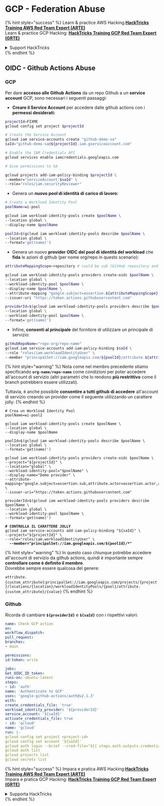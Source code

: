 # GCP - Federation Abuse

{% hint style="success" %}
Learn & practice AWS Hacking:<img src="../../../.gitbook/assets/image.png" alt="" data-size="line">[**HackTricks Training AWS Red Team Expert (ARTE)**](https://training.hacktricks.xyz/courses/arte)<img src="../../../.gitbook/assets/image.png" alt="" data-size="line">\
Learn & practice GCP Hacking: <img src="../../../.gitbook/assets/image (2).png" alt="" data-size="line">[**HackTricks Training GCP Red Team Expert (GRTE)**<img src="../../../.gitbook/assets/image (2).png" alt="" data-size="line">](https://training.hacktricks.xyz/courses/grte)

<details>

<summary>Support HackTricks</summary>

* Check the [**subscription plans**](https://github.com/sponsors/carlospolop)!
* **Join the** 💬 [**Discord group**](https://discord.gg/hRep4RUj7f) or the [**telegram group**](https://t.me/peass) or **follow** us on **Twitter** 🐦 [**@hacktricks\_live**](https://twitter.com/hacktricks\_live)**.**
* **Share hacking tricks by submitting PRs to the** [**HackTricks**](https://github.com/carlospolop/hacktricks) and [**HackTricks Cloud**](https://github.com/carlospolop/hacktricks-cloud) github repos.

</details>
{% endhint %}

## OIDC - Github Actions Abuse

### GCP

Per dare **accesso alle Github Actions** da un repo Github a un **service account** GCP, sono necessari i seguenti passaggi:

* **Creare il Service Account** per accedere dalle github actions con i **permessi desiderati:**
```bash
projectId=FIXME
gcloud config set project $projectId

# Create the Service Account
gcloud iam service-accounts create "github-demo-sa"
saId="github-demo-sa@${projectId}.iam.gserviceaccount.com"

# Enable the IAM Credentials API
gcloud services enable iamcredentials.googleapis.com

# Give permissions to SA

gcloud projects add-iam-policy-binding $projectId \
--member="serviceAccount:$saId" \
--role="roles/iam.securityReviewer"
```
* Genera un **nuovo pool di identità di carico di lavoro**:
```bash
# Create a Workload Identity Pool
poolName=wi-pool

gcloud iam workload-identity-pools create $poolName \
--location global \
--display-name $poolName

poolId=$(gcloud iam workload-identity-pools describe $poolName \
--location global \
--format='get(name)')
```
* Genera un nuovo **provider OIDC del pool di identità del workload** che **fida** le azioni di github (per nome org/repo in questo scenario):
```bash
attributeMappingScope=repository # could be sub (GitHub repository and branch) or repository_owner (GitHub organization)

gcloud iam workload-identity-pools providers create-oidc $poolName \
--location global \
--workload-identity-pool $poolName \
--display-name $poolName \
--attribute-mapping "google.subject=assertion.${attributeMappingScope},attribute.actor=assertion.actor,attribute.aud=assertion.aud,attribute.repository=assertion.repository" \
--issuer-uri "https://token.actions.githubusercontent.com"

providerId=$(gcloud iam workload-identity-pools providers describe $poolName \
--location global \
--workload-identity-pool $poolName \
--format='get(name)')
```
* Infine, **consenti al principale** del fornitore di utilizzare un principale di servizio:
```bash
gitHubRepoName="repo-org/repo-name"
gcloud iam service-accounts add-iam-policy-binding $saId \
--role "roles/iam.workloadIdentityUser" \
--member "principalSet://iam.googleapis.com/${poolId}/attribute.${attributeMappingScope}/${gitHubRepoName}"
```
{% hint style="warning" %}
Nota come nel membro precedente stiamo specificando **`org-name/repo-name`** come condizioni per poter accedere all'account di servizio (altri parametri che lo rendono **più restrittivo** come il branch potrebbero essere utilizzati).

Tuttavia, è anche possibile **consentire a tutti github di accedere** all'account di servizio creando un provider come il seguente utilizzando un carattere jolly:
{% endhint %}

<pre class="language-bash"><code class="lang-bash"># Crea un Workload Identity Pool
poolName=wi-pool2

gcloud iam workload-identity-pools create $poolName \
--location global \
--display-name $poolName

poolId=$(gcloud iam workload-identity-pools describe $poolName \
--location global \
--format='get(name)')

gcloud iam workload-identity-pools providers create-oidc $poolName \
--project="${projectId}" \
--location="global" \
--workload-identity-pool="$poolName" \
--display-name="Demo provider" \
--attribute-mapping="google.subject=assertion.sub,attribute.actor=assertion.actor,attribute.aud=assertion.aud" \
--issuer-uri="https://token.actions.githubusercontent.com"

providerId=$(gcloud iam workload-identity-pools providers describe $poolName \
--location global \
--workload-identity-pool $poolName \
--format='get(name)')

<strong># CONTROLLA IL CARATTERE JOLLY
</strong>gcloud iam service-accounts add-iam-policy-binding "${saId}" \
--project="${projectId}" \
--role="roles/iam.workloadIdentityUser" \
<strong>  --member="principalSet://iam.googleapis.com/${poolId}/*"
</strong></code></pre>

{% hint style="warning" %}
In questo caso chiunque potrebbe accedere all'account di servizio da github actions, quindi è importante sempre **controllare come è definito il membro**.\
Dovrebbe sempre essere qualcosa del genere:

`attribute.{custom_attribute}`:`principalSet://iam.googleapis.com/projects/{project}/locations/{location}/workloadIdentityPools/{pool}/attribute.{custom_attribute}/{value}`
{% endhint %}

### Github

Ricorda di cambiare **`${providerId}`** e **`${saId}`** con i rispettivi valori:
```yaml
name: Check GCP action
on:
workflow_dispatch:
pull_request:
branches:
- main

permissions:
id-token: write

jobs:
Get_OIDC_ID_token:
runs-on: ubuntu-latest
steps:
- id: 'auth'
name: 'Authenticate to GCP'
uses: 'google-github-actions/auth@v2.1.3'
with:
create_credentials_file: 'true'
workload_identity_provider: '${providerId}'
service_account: '${saId}'
activate_credentials_file: true
- id: 'gcloud'
name: 'gcloud'
run: |-
gcloud config set project <project-id>
gcloud config set account '${saId}'
gcloud auth login --brief --cred-file="${{ steps.auth.outputs.credentials_file_path }}"
gcloud auth list
gcloud projects list
gcloud secrets list
```
{% hint style="success" %}
Impara e pratica AWS Hacking:<img src="../../../.gitbook/assets/image.png" alt="" data-size="line">[**HackTricks Training AWS Red Team Expert (ARTE)**](https://training.hacktricks.xyz/courses/arte)<img src="../../../.gitbook/assets/image.png" alt="" data-size="line">\
Impara e pratica GCP Hacking: <img src="../../../.gitbook/assets/image (2).png" alt="" data-size="line">[**HackTricks Training GCP Red Team Expert (GRTE)**<img src="../../../.gitbook/assets/image (2).png" alt="" data-size="line">](https://training.hacktricks.xyz/courses/grte)

<details>

<summary>Supporta HackTricks</summary>

* Controlla i [**piani di abbonamento**](https://github.com/sponsors/carlospolop)!
* **Unisciti al** 💬 [**gruppo Discord**](https://discord.gg/hRep4RUj7f) o al [**gruppo telegram**](https://t.me/peass) o **seguici** su **Twitter** 🐦 [**@hacktricks\_live**](https://twitter.com/hacktricks\_live)**.**
* **Condividi trucchi di hacking inviando PR ai** [**HackTricks**](https://github.com/carlospolop/hacktricks) e [**HackTricks Cloud**](https://github.com/carlospolop/hacktricks-cloud) repos di github.

</details>
{% endhint %}
